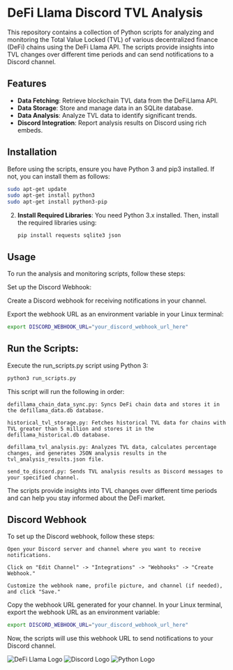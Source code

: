 # DeFi Llama Discord TVL Analysis

This repository contains a collection of Python scripts for analyzing and monitoring the Total Value Locked (TVL) of various decentralized finance (DeFi) chains using the DeFi Llama API. The scripts provide insights into TVL changes over different time periods and can send notifications to a Discord channel.

## Features

- **Data Fetching**: Retrieve blockchain TVL data from the DeFiLlama API.
- **Data Storage**: Store and manage data in an SQLite database.
- **Data Analysis**: Analyze TVL data to identify significant trends.
- **Discord Integration**: Report analysis results on Discord using rich embeds.

## Installation

Before using the scripts, ensure you have Python 3 and pip3 installed. If not, you can install them as follows:

```bash
sudo apt-get update
sudo apt-get install python3
sudo apt-get install python3-pip
```

2. **Install Required Libraries**:
   You need Python 3.x installed. Then, install the required libraries using:
   ```
   pip install requests sqlite3 json
   ```


## Usage
To run the analysis and monitoring scripts, follow these steps:

Set up the Discord Webhook:

Create a Discord webhook for receiving notifications in your channel.

Export the webhook URL as an environment variable in your Linux terminal:

```bash
export DISCORD_WEBHOOK_URL="your_discord_webhook_url_here"
```

## Run the Scripts:
Execute the run_scripts.py script using Python 3:
```bash
python3 run_scripts.py
```

This script will run the following in order:
```
defillama_chain_data_sync.py: Syncs DeFi chain data and stores it in the defillama_data.db database.

historical_tvl_storage.py: Fetches historical TVL data for chains with TVL greater than 5 million and stores it in the defillama_historical.db database.

defillama_tvl_analysis.py: Analyzes TVL data, calculates percentage changes, and generates JSON analysis results in the tvl_analysis_results.json file.

send_to_discord.py: Sends TVL analysis results as Discord messages to your specified channel.
```

The scripts provide insights into TVL changes over different time periods and can help you stay informed about the DeFi market.

## Discord Webhook
To set up the Discord webhook, follow these steps:

```
Open your Discord server and channel where you want to receive notifications.

Click on "Edit Channel" -> "Integrations" -> "Webhooks" -> "Create Webhook."

Customize the webhook name, profile picture, and channel (if needed), and click "Save."
```

Copy the webhook URL generated for your channel.
In your Linux terminal, export the webhook URL as an environment variable:

```bash
export DISCORD_WEBHOOK_URL="your_discord_webhook_url_here"
```

Now, the scripts will use this webhook URL to send notifications to your Discord channel.



![DeFi Llama Logo](https://encrypted-tbn0.gstatic.com/images?q=tbn:ANd9GcSXPMIS5tfUOecqePdv2nLuztb2gNJnTghuk3vw7A0QHMy20WV35HsMM3eaOzp1xxjPy_E&usqp=CAU)
![Discord Logo](https://cdn.iconscout.com/icon/free/png-256/free-discord-4408564-3649907.png?f=webp)
![Python Logo](https://encrypted-tbn0.gstatic.com/images?q=tbn:ANd9GcQ0bbtxptgGMNHCpEo7uh_5bCtd4APV4lZzoypojrHB1es3UroxBzc1wqUESDr9mMaCGtE&usqp=CAU)
